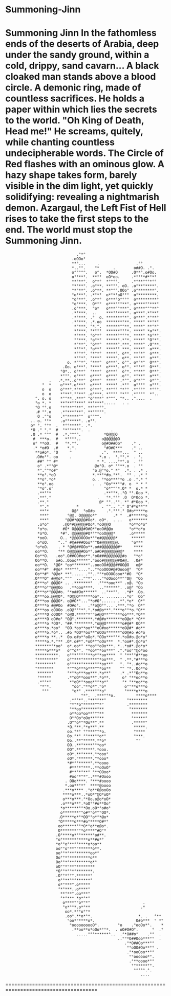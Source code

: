 # Summoning-Jinn

Summoning Jinn
<b>
In the fathomless ends of the deserts of Arabia, deep under the sandy ground, within a cold, drippy, sand cavarn...
A black cloaked man stands above a blood circle. A demonic ring, made of countless sacrifices. He holds a paper
within which lies the secrets to the world.
"Oh King of Death, Head me!" He screams, quitely, while chanting countless undecipherable words.
The Circle of Red flashes with an ominous glow. A hazy shape takes form, barely visible in the dim light, yet
quickly solidifying: revealing a nightmarish demon. Azargaul, the Left Fist of Hell rises to take the first steps to the end.
The world must stop the Summoning Jinn.
</b>
=====================================================================================

								   .°*°                                                                                                         
								 .oOOo°                                                                                                         
								 **°...     .                .°°                                                                                
								 *..°°.    °*      .        o##O. .°.                                                                           
								 o°°°°°.   o°.  *OO#O      .O**°.o#Oo.                                                                          
								 o°°**°.  **°°  oO*oo.     .*°°°*#*°*°                                                                          
								 **°**°.  o°*°  *°°°°.     .*°**°°°*°°                                                                          
								 °*°**°. .o°**. **°°°. oO. .o°**°****°.                                                                         
								 °*°**°. .o°**. **°°°.OOo° .o°*******°.                                                                         
								 °o°**°. .*°*°  o*°*°oO°°°  o°********.                                                                         
								 °o°**°. .o°*°  o***°o°°°°  o*********°                                                                         
								 °o°***.  O*°°  o***°°°**°. o****°°***°                                                                         
								 .o°***.  °o*   o***°°***°. o****°°°**°                                                                         
								 .*°***.  ..    ***°°****°. o***°.*°**°                                                                         
								 .*°***. .°  o. *******°*°. o***°.*°**°                                                                         
								 .*°***. .*.oo  *******°**. ****° **°*°                                                                         
								  *°***. °*.°.  ******°°**. ****° **°*°                                                                         
								  *°***. °*°°°  ******°°°*. ****° *o°*°.                                                                        
								  *°***. °o°*°  *****°°°°*. ****° *o°*°.                                                                        
								  °°***. °o°*°  *****°.*°*. ****° °O°*°.                                                                        
								  *°**°. °o**°  *****°.***. ****° .O°**.                                                                        
								  *°°*°. °o**°  ****°° ***. ****°  o***.                                                                        
								  *°°*°. °*°*°  ****°. o**. **°*°  o***.                                                                        
								  *°°*°. °***°  ****°. o**. **°*°  o**°.                                                                        
							   o. *°°*°. °***°  o***°. o°°. o*°*°  O**°.                                                                        
							 .Oo. o°**°. °***°  o***°. o°°. *°°*°  O**°.                                                                        
							°O*.. o°**°  °***°  o***°  o°*. *°**°  O**°.                                                                        
							*°°°. o°**°  o***°  o***° .o°°. *°**°  o**°.                                                                        
					   .   .*.**..o°**°  o***°  ****° .*°°. o°*°°  o*°°.                                                                        
					°  *    o°**°.o°**°  o***°  ****° .*°°  o°°°°  o°°°.                                                                        
					o  o    o°**°.*°**°  o°**°. **°°° °*°° .*°°°°  *°°°.                                                                        
					o  o    *°**°.°°**° .o°***. *°°°° °*°° .*°°°°  *°..                                                                         
				 °. o. o    *°°**..***° °o°***° *°°°. °*.. .°....  .                                                                            
				 °o *. *    **°**°°***° **°***°.....   . .                                                                                      
				 °O °°.o    °*°**°°**°. **°*°°°.                                                                                                
				 .# °°.o    .*°***°**°. **°°°°°.                                                                                                
				  O .°°o    .*°*****°°  o°°°°.                                                                                                  
			   .. o. °°*    .o°°****°. .o°°.                                                                                                    
			   o* °. °°*  .  *°°****°. .*.                                                                                                      
			   *O .° °.°  #  °*°°**°°.  .         .                                                                                             
			   .O .* °°°  #  .*.°°°°.          *O@@@O                                                                                           
				#  ***o.  #   *°°°°..         o@@@@@@O                                                                                          
				o° **oO.  #   °*.°°.          o@#O##Oo°    .° .                                                                                 
				.* *o#O  .#    *.°.            °#O#O***    .° ..                                                                                
				 **o#o*. °O     °             .°.  ****...  ° ..                                                                                
				 .O#o°°. oo     .            *.o .  °.°°.*  . °.                                                                                
				  ##° °° #*                 * *. ....°*°.o  . °°                                                                                
				  o° .*°°@*                @o°O. o* °°**.o  . °°                                                                                
				  *°.°°*o#°               °o.@°*o.° *°  .*. . .* .                                                                              
				  **o°.*oO                *.**°*#o.°*°.  °° . .* °                                                                              
				  **o°.*o*                o.. °*oo***°*o .o .°.* °                                                                              
				  **o°.oo                 .  . °Oo°**°°#. o  * * °                                                                              
				  °*o°.o°                      °o*°°°*.O* *  o.* *                                                                              
				  .**°°*                       .**°°*..°O °°.Ooo *.                                                                             
				  .**°.°                    .   °*.°°° .O  O*Ooo *.                                                                             
				  .**.°                      @* °°..°°. *° #*Ooo *.                                                                             
				   *°.*            *          . °°.. °.° O°#*o**°*                                                                              
				   **°*          O@°  °oO#o     .°.°°°.° O#o*****o                                                                              
				   ***°        °@@. O@@@@o*°       .* °  .#******o                                                                              
				   ***°       °@@#*@@@@#Oo*. oO*.  . ..   o*******                                                                              
				  .o*o°      .@O*#@@@@@#Oo*.*oO@@O        *o**o*o°                                                                              
				  °o*o.      #O* O@@@@#O#O*°ooO#@@o       °o**o*o                                                                               
				  *o*O.     *#°. @@@@@@#O*°°*ooO@@@*      .o*****                                                                               
				  *ooO.     O.. *@@@OOOOo*°°o#@@@@@@*      *****°                                                                               
				  o*oO.    °..° #@####Ooo*°°O#@@@@@@@.     °o***                                                                                
				 °o*oO.    . * °@#@##OOo**.o##@@@@@@@#*     ****                                                                                
				 oo**O.    °** O@@@@@#Oo*°.o#O#@@@@@@@@*    ****                                                                                
				 Oo**O.   .oo°.O##OO#oo**.°oO###@@@@@@@#o   °*o°                                                                                
				 Oo**O.   o#o..Oooo*****°.°ooo#@@@@@@#O#@.  .O#*                                                                                
				 oo**O.  °@O* °oo*°*****°..oooOO#@@@##OO@O   o@*                                                                                
				 oo**#°  #@o* ***°°°....°..°*ooOOO#@#Oooo@°  °O*                                                                                
				 Oo**#° °@@o* **°..... .°°..°°*oOOOOooo*°#O  °O*                                                                                
				.O***O° #@@o*.°°°  ...°°*°....°*oOooo**°°O@  °Oo                                                                                
				.O***o° @@@O* .. .*******°  .°°**ooo**° .o@. °Oo                                                                                
				.O***o°°@@@Oo   .**ooo****.  ..°*****°. .o@° °Oo                                                                                
				.O***o*°@@@#o. °*o##Oo*****°  ..°**°°.  .*#* .Oo.                                                                               
				.O***oo.@@@O*. *O@@O******oo*.. .........*o°  Oo°                                                                               
				.O***oo @@@O*. o@#O*°...°*o#O°...... .*°.*o*  O*°                                                                               
				.O****o #@#Oo  #O#o°.   .°*o@O°°... .***.°*o  O*°                                                                               
				.O***oo oOOOo .oO@°°°*°.°.*o#@o**°.°***o°°*o.°O**                                                                               
				.o****O oOOO* °o@O.****°*°°o#@O**°°°***oo***.*O**                                                                               
				.o****O oO#o° °O@°.*******.*#@#o*******oO@o* *O**                                                                               
				.o****o *OO*. °##.°*******.°o@@O*******o#@#* OO**                                                                               
				.o****o.*oo°  °OO.*oo**oo*°°oO#oo******oO@#* #o**                                                                               
				 o****o.*o*.. .#o *OO**oo**°oOOo******°oO@#o #o*o                                                                               
				 o****o **..*  Oo.o#o*°oOo*.°OOo***°°*.*oO#o.@o*o°                                                                              
				 *****o.*.°** .O*.o#*°.*oO*°°oOo***  *.°oo#*.@o*o°                                                                              
				 *******°*oo°  o*.oo*° **oo°°oOo***. *..*o#*.@o*o*                                                                              
				 *****o***o*   o°°o*°. °*oo*°*oo***° .°.*oo°°@o*oo                                                                              
				 **********.   o°°*°°°°°**o*°*oo****  ° °**°°#**oo                                                                              
				 °********°    o°°***°******°*oo***.  ° .**.°#***o                                                                              
				 °*******°     o°°***°*****°°*oo**°   °. °*..#o**o                                                                              
				 °*******      *°°*o***o***°°*oo**    °° °*..Oo**o                                                                              
				  ******°      °*°*o***oo***.*o**°    .* .*°°Oo**o                                                                              
				  °*****       .*°oO**ooo**°.*o**.     o° °**oo**o                                                                              
				  .*°°*°        *°oO*°*ooo*°°*o*°      °* °**oo**o                                                                              
				   °*°*.         °oo°.°**o*°.°o*        o°°**o***o                                                                              
					°°°          °o*° .****°°*o°        °****o***o                                                                              
									 °*°.  .***°°*o.         ****o****                                                                              
								.*°°*°..°**°°**°         °********                                                                              
								°*°*o°*****°°*°          .********                                                                              
								°**oo°******°**           °*******                                                                              
								o**oo*oo**°°°**            *******                                                                              
								O°°Oo°oOo**°°**            °*****°                                                                              
							   .O°°o*°*Oo**°.**            .*****°                                                                              
							   *O.°**.°*o**°.**             *****.                                                                              
							   oo.°*° °°***°°*o.            °****                                                                               
							   Oo.°*° °°***°°o*°            °***.                                                                               
							   Oo..**°*****.**o*             °°                                                                                 
							   OO..**°****°°*oo*                                                                                                
							   OO°.**°****°.*ooo.                                                                                               
							   oO*.**°****.°*ooo°                                                                                               
							   oO*.°******.°*ooo*                                                                                               
							   *#*°°*****°.**oooo                                                                                               
								#**°*°***..**oOoO°                                                                                              
								#**°*°**° °**OOoo*                                                                                              
								#oo°*°*°..***#Oooo                                                                                              
							  . OOo****. °***#oooo                                                                                              
							  *.oo**°*°  ****@oooo                                                                                              
							 .***o**** .°o**O@ooOo                                                                                              
							 ****o***..*oO*°@O*oO*                                                                                              
							 o***o***.°*Oo.o@o*oO*                                                                                              
							.o***o**°.*oO°°#o**Oo°                                                                                              
							*o******°°*Oo.oO*°o#o°                                                                                              
							o*******°°o#*°o*°°OO*.                                                                                              
						   .O*****o*°*OO°°o*°*@o*                                                                                               
						   °O*****o***#o°****O#*°                                                                                               
						   oo******°°*O*°o**o@o*.                                                                                               
						   O*******°°*o****°#O°*                                                                                                
						  .O°****o*°°*****°o#**.                                                                                                
						  °o°******°****o**#o*°                                                                                                 
						  *o°°o°**°°****o*oo**                                                                                                  
						  oo°°o°**°°******o**.                                                                                                  
						  oo°°*°**°******oo*°                                                                                                   
						  Oo°°*°*********o**                                                                                                    
						  Oo°°*°**°******o*°                                                                                                    
						  oO°°*°**°********                                                                                                     
						  *O°°*°°*°*******.                                                                                                     
						  .O°°*°°°.******°                                                                                                      
						   o°°**°°°******°                                                                                                      
						   o*°***°.o*****                                                                                                       
						   °*°***..o****°                                                                                                       
							**°**°.oo***°                                                                                                       
							°*°*** *o*°*°                                                                                                       
							 o****°°o*°*°                       .                                                                               
							 °o*°°*.o*°**                      .*                                                                               
							  oo*.*°°o°°*                                                                                                       
							  .oo°.**o*°*.                    *. .   °**                                                                        
							   °oo*°****o*.                  O#o***  ° *°                                                                       
								°oooooooooO°.        °o    .°ooOo*°.    *                                                                       
								 .**oo**o*oOo*°°*.  . oO#O#O°.      °  .°                                                                       
								   .....°°°******°..  .°*O##o°    .°°  .                                                                        
													 ..°°*O##Ooo***°°  .                                                                        
														.°*O##Oo***°°                                                                           
														 °°oOO#Oo**°° .                                                                         
														 .°*ooOoo**°°                                                                           
														  °°oooooo*°.                                                                           
														  .°**oooo*°°                                                                           
														   °°*****°°.                                                                           
															°°°°°.°.                
															   ....                 
                                 
=====================================================================================
